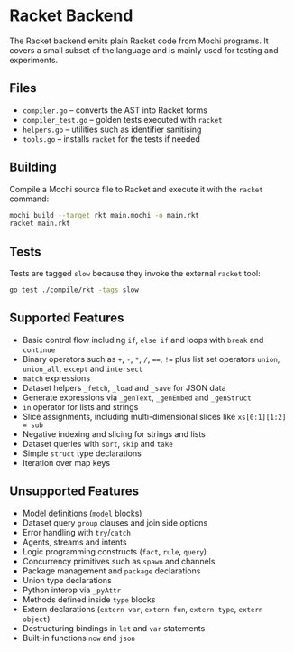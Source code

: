 # Racket Backend

The Racket backend emits plain Racket code from Mochi programs. It covers a
small subset of the language and is mainly used for testing and experiments.

## Files

- `compiler.go` – converts the AST into Racket forms
- `compiler_test.go` – golden tests executed with `racket`
- `helpers.go` – utilities such as identifier sanitising
- `tools.go` – installs `racket` for the tests if needed

## Building

Compile a Mochi source file to Racket and execute it with the `racket` command:

```bash
mochi build --target rkt main.mochi -o main.rkt
racket main.rkt
```

## Tests

Tests are tagged `slow` because they invoke the external `racket` tool:

```bash
go test ./compile/rkt -tags slow
```

## Supported Features

- Basic control flow including `if`, `else if` and loops with `break` and `continue`
- Binary operators such as `+`, `-`, `*`, `/`, `==`, `!=` plus list set operators `union`, `union_all`, `except` and `intersect`
- `match` expressions
- Dataset helpers `_fetch`, `_load` and `_save` for JSON data
- Generate expressions via `_genText`, `_genEmbed` and `_genStruct`
- `in` operator for lists and strings
- Slice assignments, including multi-dimensional slices like `xs[0:1][1:2] = sub`
- Negative indexing and slicing for strings and lists
- Dataset queries with `sort`, `skip` and `take`
- Simple `struct` type declarations
- Iteration over map keys

## Unsupported Features

- Model definitions (`model` blocks)
- Dataset query `group` clauses and join side options
- Error handling with `try`/`catch`
- Agents, streams and intents
- Logic programming constructs (`fact`, `rule`, `query`)
- Concurrency primitives such as `spawn` and channels
- Package management and `package` declarations
- Union type declarations
- Python interop via `_pyAttr`
- Methods defined inside `type` blocks
- Extern declarations (`extern var`, `extern fun`, `extern type`, `extern object`)
- Destructuring bindings in `let` and `var` statements
- Built-in functions `now` and `json`
